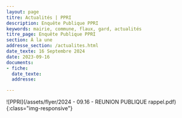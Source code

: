 ```yaml
---
layout: page
titre: Actualités | PPRI 
description: Enquête Publique PPRI
keywords: mairie, commune, flaux, gard, actualités
titre_page: Enquête Publique PPRI 
section: À la une
addresse_section: /actualites.html
date_texte: 16 Septembre 2024
date: 2023-09-16
documents:
- fiche: 
  date_texte: 
  addresse: 

---
```


![PPRI](/assets/flyer/2024 - 09.16 - REUNION PUBLIQUE rappel.pdf){:class="img-responsive"}





